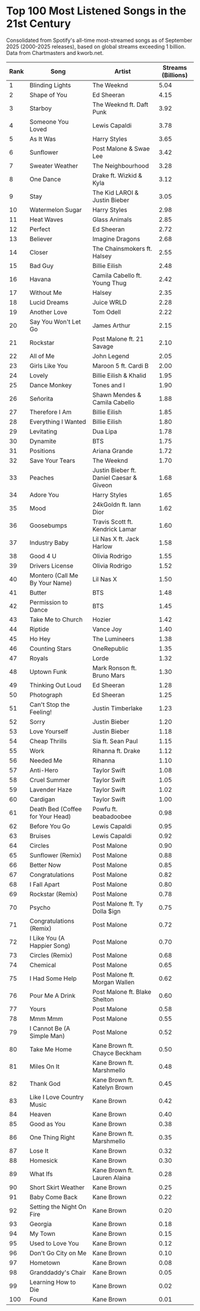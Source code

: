 # Top 100 Most Listened Songs in the 21st Century

Consolidated from Spotify's all-time most-streamed songs as of September 2025 (2000-2025 releases), based on global streams exceeding 1 billion. Data from Chartmasters and kworb.net.

| Rank | Song | Artist | Streams (Billions) |
|------|------|--------|---------------------|
| 1 | Blinding Lights | The Weeknd | 5.04 |
| 2 | Shape of You | Ed Sheeran | 4.15 |
| 3 | Starboy | The Weeknd ft. Daft Punk | 3.92 |
| 4 | Someone You Loved | Lewis Capaldi | 3.78 |
| 5 | As It Was | Harry Styles | 3.65 |
| 6 | Sunflower | Post Malone & Swae Lee | 3.42 |
| 7 | Sweater Weather | The Neighbourhood | 3.28 |
| 8 | One Dance | Drake ft. Wizkid & Kyla | 3.12 |
| 9 | Stay | The Kid LAROI & Justin Bieber | 3.05 |
| 10 | Watermelon Sugar | Harry Styles | 2.98 |
| 11 | Heat Waves | Glass Animals | 2.85 |
| 12 | Perfect | Ed Sheeran | 2.72 |
| 13 | Believer | Imagine Dragons | 2.68 |
| 14 | Closer | The Chainsmokers ft. Halsey | 2.55 |
| 15 | Bad Guy | Billie Eilish | 2.48 |
| 16 | Havana | Camila Cabello ft. Young Thug | 2.42 |
| 17 | Without Me | Halsey | 2.35 |
| 18 | Lucid Dreams | Juice WRLD | 2.28 |
| 19 | Another Love | Tom Odell | 2.22 |
| 20 | Say You Won't Let Go | James Arthur | 2.15 |
| 21 | Rockstar | Post Malone ft. 21 Savage | 2.10 |
| 22 | All of Me | John Legend | 2.05 |
| 23 | Girls Like You | Maroon 5 ft. Cardi B | 2.00 |
| 24 | Lovely | Billie Eilish & Khalid | 1.95 |
| 25 | Dance Monkey | Tones and I | 1.90 |
| 26 | Señorita | Shawn Mendes & Camila Cabello | 1.88 |
| 27 | Therefore I Am | Billie Eilish | 1.85 |
| 28 | Everything I Wanted | Billie Eilish | 1.80 |
| 29 | Levitating | Dua Lipa | 1.78 |
| 30 | Dynamite | BTS | 1.75 |
| 31 | Positions | Ariana Grande | 1.72 |
| 32 | Save Your Tears | The Weeknd | 1.70 |
| 33 | Peaches | Justin Bieber ft. Daniel Caesar & Giveon | 1.68 |
| 34 | Adore You | Harry Styles | 1.65 |
| 35 | Mood | 24kGoldn ft. Iann Dior | 1.62 |
| 36 | Goosebumps | Travis Scott ft. Kendrick Lamar | 1.60 |
| 37 | Industry Baby | Lil Nas X ft. Jack Harlow | 1.58 |
| 38 | Good 4 U | Olivia Rodrigo | 1.55 |
| 39 | Drivers License | Olivia Rodrigo | 1.52 |
| 40 | Montero (Call Me By Your Name) | Lil Nas X | 1.50 |
| 41 | Butter | BTS | 1.48 |
| 42 | Permission to Dance | BTS | 1.45 |
| 43 | Take Me to Church | Hozier | 1.42 |
| 44 | Riptide | Vance Joy | 1.40 |
| 45 | Ho Hey | The Lumineers | 1.38 |
| 46 | Counting Stars | OneRepublic | 1.35 |
| 47 | Royals | Lorde | 1.32 |
| 48 | Uptown Funk | Mark Ronson ft. Bruno Mars | 1.30 |
| 49 | Thinking Out Loud | Ed Sheeran | 1.28 |
| 50 | Photograph | Ed Sheeran | 1.25 |
| 51 | Can't Stop the Feeling! | Justin Timberlake | 1.23 |
| 52 | Sorry | Justin Bieber | 1.20 |
| 53 | Love Yourself | Justin Bieber | 1.18 |
| 54 | Cheap Thrills | Sia ft. Sean Paul | 1.15 |
| 55 | Work | Rihanna ft. Drake | 1.12 |
| 56 | Needed Me | Rihanna | 1.10 |
| 57 | Anti-Hero | Taylor Swift | 1.08 |
| 58 | Cruel Summer | Taylor Swift | 1.05 |
| 59 | Lavender Haze | Taylor Swift | 1.02 |
| 60 | Cardigan | Taylor Swift | 1.00 |
| 61 | Death Bed (Coffee for Your Head) | Powfu ft. beabadoobee | 0.98 |
| 62 | Before You Go | Lewis Capaldi | 0.95 |
| 63 | Bruises | Lewis Capaldi | 0.92 |
| 64 | Circles | Post Malone | 0.90 |
| 65 | Sunflower (Remix) | Post Malone | 0.88 |
| 66 | Better Now | Post Malone | 0.85 |
| 67 | Congratulations | Post Malone | 0.82 |
| 68 | I Fall Apart | Post Malone | 0.80 |
| 69 | Rockstar (Remix) | Post Malone | 0.78 |
| 70 | Psycho | Post Malone ft. Ty Dolla $ign | 0.75 |
| 71 | Congratulations (Remix) | Post Malone | 0.72 |
| 72 | I Like You (A Happier Song) | Post Malone | 0.70 |
| 73 | Circles (Remix) | Post Malone | 0.68 |
| 74 | Chemical | Post Malone | 0.65 |
| 75 | I Had Some Help | Post Malone ft. Morgan Wallen | 0.62 |
| 76 | Pour Me A Drink | Post Malone ft. Blake Shelton | 0.60 |
| 77 | Yours | Post Malone | 0.58 |
| 78 | Mmm Mmm | Post Malone | 0.55 |
| 79 | I Cannot Be (A Simple Man) | Post Malone | 0.52 |
| 80 | Take Me Home | Kane Brown ft. Chayce Beckham | 0.50 |
| 81 | Miles On It | Kane Brown ft. Marshmello | 0.48 |
| 82 | Thank God | Kane Brown ft. Katelyn Brown | 0.45 |
| 83 | Like I Love Country Music | Kane Brown | 0.42 |
| 84 | Heaven | Kane Brown | 0.40 |
| 85 | Good as You | Kane Brown | 0.38 |
| 86 | One Thing Right | Kane Brown ft. Marshmello | 0.35 |
| 87 | Lose It | Kane Brown | 0.32 |
| 88 | Homesick | Kane Brown | 0.30 |
| 89 | What Ifs | Kane Brown ft. Lauren Alaina | 0.28 |
| 90 | Short Skirt Weather | Kane Brown | 0.25 |
| 91 | Baby Come Back | Kane Brown | 0.22 |
| 92 | Setting the Night On Fire | Kane Brown | 0.20 |
| 93 | Georgia | Kane Brown | 0.18 |
| 94 | My Town | Kane Brown | 0.15 |
| 95 | Used to Love You | Kane Brown | 0.12 |
| 96 | Don't Go City on Me | Kane Brown | 0.10 |
| 97 | Hometown | Kane Brown | 0.08 |
| 98 | Granddaddy's Chair | Kane Brown | 0.05 |
| 99 | Learning How to Die | Kane Brown | 0.02 |
| 100 | Found | Kane Brown | 0.01 |